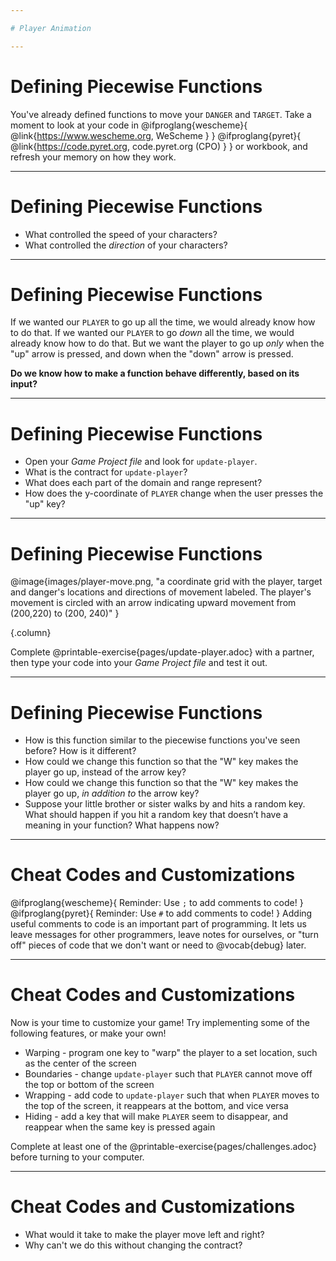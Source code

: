 ```yaml
---

# Player Animation

---
```

# Defining Piecewise Functions 

You've already defined functions to move your `DANGER` and `TARGET`. Take a moment to look at your code in @ifproglang{wescheme}{ @link{https://www.wescheme.org, WeScheme     } }
@ifproglang{pyret}{ @link{https://code.pyret.org, code.pyret.org (CPO) } } or workbook, and refresh your memory on how they work.

---
# Defining Piecewise Functions

- What controlled the speed of your characters?
- What controlled the _direction_ of your characters?

---
# Defining Piecewise Functions

If we wanted our `PLAYER` to go up all the time, we would already know how to do that. If we wanted our `PLAYER` to go _down_ all the time, we would already know how to do that. But we want the player to go up _only_ when the "up" arrow is pressed, and down when the "down" arrow is pressed. 

**Do we know how to make a function behave differently, based on its input?**

---
# Defining Piecewise Functions

* Open your *Game Project file* and look for `update-player`.
* What is the contract for `update-player`?
* What does each part of the domain and range represent?
* How does the y-coordinate of `PLAYER` change when the user presses the "up" key?

<!--
@ifproglang{wescheme}{
_The Name is `update-player`, the Domain consists of a Number and String, and Range is a Number._
_Domain: the Number is the y-coordinate of `PLAYER`, the String is the key that the user pressed; Range: the Number is the new y-coordinate of ``PLAYER``_}
@ifproglang{pyret}{
_The Name is `update-player`, the Domain consists of two Numbers and a String, and the Range is a Number._
_Domain: the Numbers are the x-coordinate and the y-coordinate of `PLAYER` when the key is pressed, the String is the key that the user pressed; Range: the Number is the new y-coordinate of ``PLAYER``_}
_When the user presses the "up" key, the y-coordinate should increase, the program should add something to it_
-->

---
# Defining Piecewise Functions

@image{images/player-move.png, "a coordinate grid with the player, target and danger's locations and directions of movement labeled. The player's movement is circled with an arrow indicating upward movement from (200,220) to (200, 240)" }

{.column}

Complete @printable-exercise{pages/update-player.adoc} with a partner, then type your code into your *Game Project file* and test it out.

<!--
Students often think of this function as returning a _relative distance_ (e.g. "it adds 20"), instead of an absolute coordinate (e.g. "the new y-coordinate is the old y plus 20")
-->

---
# Defining Piecewise Functions

- How is this function similar to the piecewise functions you've seen before? How is it different?
- How could we change this function so that the "W" key makes the player go up, instead of the arrow key?
- How could we change this function so that the "W" key makes the player go up, _in addition to_ the arrow key?
- Suppose your little brother or sister walks by and hits a random key. What should happen if you hit a random key that doesn’t have a meaning in your function? What happens now?

---
# Cheat Codes and Customizations 

@ifproglang{wescheme}{
Reminder: Use `;` to add comments to code! 
}
@ifproglang{pyret}{
Reminder: Use `#` to add comments to code! 
}
Adding useful comments to code is an important part of programming. It lets us leave messages for other programmers, leave notes for ourselves, or "turn off" pieces of code that we don't want or need to @vocab{debug} later.

---
# Cheat Codes and Customizations 

Now is your time to customize your game! Try implementing some of the following features, or make your own!

* Warping - program one key to "warp" the player to a set location, such as the center of the screen
* Boundaries - change `update-player` such that `PLAYER` cannot move off the top or bottom of the screen
* Wrapping - add code to `update-player` such that when `PLAYER` moves to the top of the screen, it reappears at the bottom, and vice versa
* Hiding - add a key that will make `PLAYER` seem to disappear, and reappear when the same key is pressed again

Complete at least one of the @printable-exercise{pages/challenges.adoc} before turning to your computer.

<!--
It's likely that once they hear other students' ideas, they will want more time to try them out. If time allows, give students additional _slices_ of "hacking time", bringing them back to share each other's ideas and solutions before sending them off to program some more. This dramatically ramps up the creativity and engagement in the classroom, giving better results than having one long stretch of programming time.
-->

---
# Cheat Codes and Customizations 

* What would it take to make the player move left and right? 
* Why can't we do this without changing the contract?